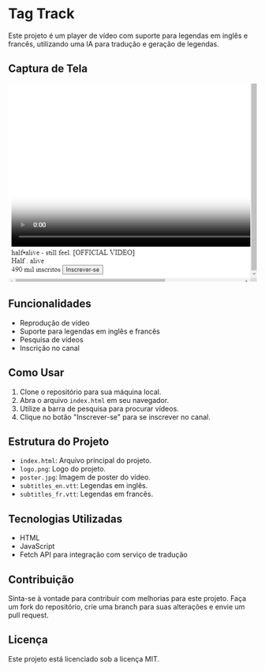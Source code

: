 # Tag Track

Este projeto é um player de vídeo com suporte para legendas em inglês e francês, utilizando uma IA para tradução e geração de legendas.

## Captura de Tela

![Screenshot](https://github.com/eumatoliveira/Player-de-video/blob/main/Screenshot%202025-03-15%20161945.png)

## Funcionalidades

- Reprodução de vídeo
- Suporte para legendas em inglês e francês
- Pesquisa de vídeos
- Inscrição no canal

## Como Usar

1. Clone o repositório para sua máquina local.
2. Abra o arquivo `index.html` em seu navegador.
3. Utilize a barra de pesquisa para procurar vídeos.
4. Clique no botão "Inscrever-se" para se inscrever no canal.

## Estrutura do Projeto

- `index.html`: Arquivo principal do projeto.
- `logo.png`: Logo do projeto.
- `poster.jpg`: Imagem de poster do vídeo.
- `subtitles_en.vtt`: Legendas em inglês.
- `subtitles_fr.vtt`: Legendas em francês.

## Tecnologias Utilizadas

- HTML
- JavaScript
- Fetch API para integração com serviço de tradução

## Contribuição

Sinta-se à vontade para contribuir com melhorias para este projeto. Faça um fork do repositório, crie uma branch para suas alterações e envie um pull request.

## Licença

Este projeto está licenciado sob a licença MIT.
